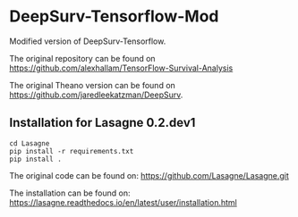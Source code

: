 # DeepSurv-Tensorflow-Mod

Modified version of DeepSurv-Tensorflow.

The original repository can be found on https://github.com/alexhallam/TensorFlow-Survival-Analysis

The original Theano version can be found on https://github.com/jaredleekatzman/DeepSurv.

## Installation for Lasagne 0.2.dev1
    cd Lasagne
    pip install -r requirements.txt
    pip install .

The original code can be found on: 
https://github.com/Lasagne/Lasagne.git

The installation can be found on: 
https://lasagne.readthedocs.io/en/latest/user/installation.html